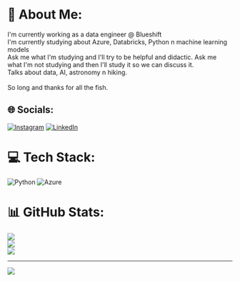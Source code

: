 # 💫 About Me:
I'm currently working as a data engineer @ Blueshift<br>I'm currently studying about Azure, Databricks, Python n machine learning models<br>Ask me what I'm studying and I'll try to be helpful and didactic. Ask me what I'm not studying and then I'll study it so we can discuss it.<br>Talks about data, AI, astronomy n hiking.<br><br>So long and thanks for all the fish.


## 🌐 Socials:
[![Instagram](https://img.shields.io/badge/Instagram-%23E4405F.svg?logo=Instagram&logoColor=white)](https://instagram.com/camposdojoao) [![LinkedIn](https://img.shields.io/badge/LinkedIn-%230077B5.svg?logo=linkedin&logoColor=white)](https://www.linkedin.com/in/engjoaocampos/) 

# 💻 Tech Stack:
![Python](https://img.shields.io/badge/python-3670A0?style=for-the-badge&logo=python&logoColor=ffdd54) ![Azure](https://img.shields.io/badge/azure-%230072C6.svg?style=for-the-badge&logo=azure-devops&logoColor=white)
# 📊 GitHub Stats:
![](https://github-readme-stats.vercel.app/api?username=camposdojoao&theme=radical&hide_border=false&include_all_commits=false&count_private=true)<br/>
![](https://github-readme-streak-stats.herokuapp.com/?user=camposdojoao&theme=radical&hide_border=false)<br/>
![](https://github-readme-stats.vercel.app/api/top-langs/?username=camposdojoao&theme=radical&hide_border=false&include_all_commits=false&count_private=true&layout=compact)

---
[![](https://visitcount.itsvg.in/api?id=camposdojoao&icon=0&color=0)](https://visitcount.itsvg.in)

<!-- Proudly created with GPRM ( https://gprm.itsvg.in ) -->

